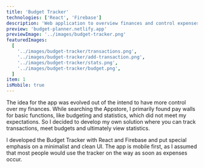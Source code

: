 ```yaml
---
title: 'Budget Tracker'
technologies: ['React', 'Firebase']
description: 'Web application to overview finances and control expenses'
preview: 'budget-planner.netlify.app'
previewImage: '../images/budget-tracker.png'
featuredImages:
  [
    '../images/budget-tracker/transactions.png',
    '../images/budget-tracker/add-transaction.png',
    '../images/budget-tracker/stats.png',
    '../images/budget-tracker/budget.png',
  ]
item: 1
isMobile: true
---
```


The idea for the app was evolved out of the intend to have more control over my finances. While searching the Appstore, I primarily found pay walls for basic functions, like budgeting and statistics, which did not meet my expectations. So I decided to develop my own solution where you can track transactions, meet budgets and ultimately view statistics.

I developed the Budget Tracker with React and Firebase and put special emphasis on a minimalist and clean UI. The app is mobile first, as I assumed that most people would use the tracker on the way as soon as expenses occur.
